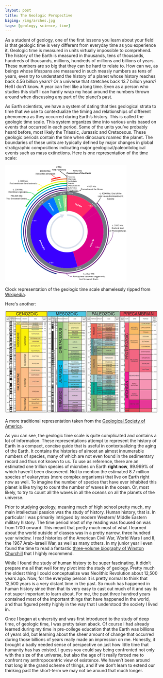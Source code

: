 ```yaml
---
layout: post
title: The Geologic Perspective
bigimg: /img/arches.jpg
tags: [geology, science, time]
---
```


As a student of geology, one of the first lessons you learn about your field is that geologic time is very different from everyday time as you experience it. Geologic time is measured in units virtually impossible to comprehend. The history of the Earth is measured in thousands, tens of thousands, hundreds of thousands, millions, hundreds of millions and billions of years. These numbers are so big that they can be hard to relate to. How can we, as beings whose lifespans are measured in such measly numbers as tens of years, even try to understand the history of a planet whose history reaches back 4.56 billion years? Or a universe that stretches back 13.7 billion years? Hell I don’t know. A year can feel like a long time. Even as a person who studies this stuff I can hardly wrap my head around the numbers thrown around when discussing any part of the planet’s past.

As Earth scientists, we have a system of dating that ties geological strata to time that we use to contextualize the timing and relationships of different phenomena as they occurred during Earth’s history. This is called the geologic time scale. This system organizes time into various units based on events that occurred in each period. Some of the units you’ve probably heard before, most likely the Triassic, Jurassic and Cretaceous. These geologic periods contain the time when dinosaurs roamed the planet. The boundaries of these units are typically defined by major changes in global stratigraphic compositions indicating major geological/paleontological events such as mass extinctions. Here is one representation of the time scale:

![Circular representation of the geologic time scale.](/img/circle_time_scale.png)

Clock representation of the geologic time scale shamelessly ripped from [Wikipedia](https://en.wikipedia.org/wiki/Geologic_time_scale).

Here's another:

![Classic representation of the geologic time scale.](/img/classic_time_scale.gif)

A more traditional representation taken from the [Geological Society of America](https://www.geosociety.org/GSA/Education_Careers/Geologic_Time_Scale/GSA/timescale/home.aspx).

As you can see, the geologic time scale is quite complicated and contains a lot of information. These representations attempt to represent the history of Earth in a compact, concise guide that is useful in contextualizing the aging of the Earth. It contains the histories of almost an almost innumerable numbers of species, many of which are not even found in the sedimentary record and thus not known to us. To use as reference, there are an estimated one trillion species of microbes on Earth **right now**, 99.999% of which haven’t been discovered. Not to mention the estimated 8.7 million species of eukaryotes (more complex organisms) that live on Earth right now as well. To imagine the number of species that have ever inhabited this planet is like trying to count the number of waves in the ocean. Or, most likely, to try to count all the waves in all the oceans on all the planets of the universe.

Prior to studying geology, meaning much of high school pretty much, my main intellectual passion was the study of history. Human history, that is. In particular I was primarily intrigued by modern Western/ Middle Eastern military history. The time period most of my reading was focused on was from 1700 onward. This meant that pretty much most of what I learned about the world outside of classes was in a pretty narrow, three hundred year window. I read histories of the American Civil War, World Wars I and II, the 1967 Arab-Israeli War, as well as many others. In my junior year I even found the time to read a fantastic [three-volume biography of Winston Churchill](https://www.amazon.com/gp/product/B01MT1Z2YG/ref=series_rw_dp_sw) that I highly recommend.

While I found the study of human history to be super fascinating, it didn’t prepare me all that well for my pivot into the study of geology. Pretty much the oldest thing I could conceptualize was Neolithic Revolution about 12,500 years ago. Now, for the everyday person it is pretty normal to think that 12,500 years is a very distant time in the past. So much has happened in human history since then that its very easy to cast out much of it and say its not super important to learn about. For me, the past three hundred years contained most of the important things that have happened in the world, and thus figured pretty highly in the way that I understood the society I lived in.

Once I began at university and was first introduced to the study of deep time, of geologic time, I was pretty taken aback. Of course I had already learned during my time in pre-college education that the Earth was billions of years old, but learning about the sheer amount of change that occurred during those billions of years really made an impression on me. Honestly, it brought a badly needed sense of perspective on just how little time that humanity has has existed. I guess you could say being confronted not only with the size of the universe, but also the age of it really forced me to confront my anthropocentric view of existence. We haven’t been around that long in the grand scheme of things, and if we don’t learn to extend our thinking past the short-term we may not be around that much longer.

